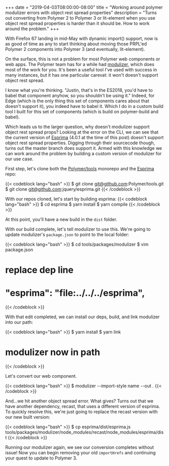 +++
date = "2019-04-03T08:00:00-08:00"
title = "Working around polymer modulizer errors with object rest spread properties"
description = "Turns out converting from Polymer 2 to Polymer 3 or lit-element when you use object rest spread properties is harder than it should be. How to work around the problem."
+++

With Firefox 67 landing in mid-May with dynamic import() support, now is as good of time as any to start thinking about moving those PRPL'ed Polymer 2 components into Polymer 3 (and eventually, lit-element).

On the surface, this is not a problem for most Polymer web components or web apps. The Polymer team has for a while had [modulizer](https://github.com/Polymer/tools/tree/master/packages/modulizer), which does most of the work for you. It's been a useful tool I've used with success in many instances, but it has one particular carevat: it won't doesn't support object rest spread.

I know what you're thinking. "Justin, that's in the ES2018, you'd have to babel that component anyhow, so you shouldn't be using it." Indeed, for Edge (which is the only thing this set of components cares about that doesn't support it), you indeed have to babel it. Which I do in a custom build tool I built for this set of components (which is build on polymer-build and babel).

Which leads us to the larger question, why doesn't modulizer support object rest spread props? Looking at the error on the CLI, we can see that the current version of [Esprima](https://github.com/jquery/esprima) (4.0.1 at the time of this post) doesn't support object rest spread properties. Digging through their sourcecode though, turns out the master branch does support it. Armed with this knowledge we can work around the problem by building a custom version of modulizer for our use case.

First step, let's clone both the [Polymer/tools](https://github.com/Polymer/tools) monorepo and the [Esprima](https://github.com/jquery/esprima) repo:

{{< codeblock lang="bash" >}}
$ git clone git@github.com:Polymer/tools.git
$ git clone git@github.com:jquery/esprima.git
{{< /codeblock >}}

With our repos cloned, let's start by building esprima:
{{< codeblock lang="bash" >}}
$ cd esprima
$ yarn install
$ yarn compile
{{< /codeblock >}}

At this point, you'll have a new build in the `dist` folder.

With our build complete, let's tell modulizer to use this. We're going to update modulizer's `package.json` to point to the local folder:

{{< codeblock lang="bash" >}}
$ cd tools/packages/modulizer
$ vim package.json
# replace dep line
# "esprima": "file:../../../esprima",
{{< /codeblock >}}

With that edit completed, we can install our deps, build, and link modulizer into our path:

{{< codeblock lang="bash" >}}
$ yarn install
$ yarn link
# modulizer now in path
{{< /codeblock >}}

Let's convert our web component.

{{< codeblock lang="bash" >}}
$ modulizer --import-style name --out .
{{< /codeblock >}}

And...we hit another object spread error. What gives? Turns out that we have another dependency, recast, that uses a different version of esprima. To quickly resolve this, we're just going to replace the recast version with our new built version:

{{< codeblock lang="bash" >}}
$ cp esprima/dist/esprima.js tools/packages/modulizer/node_modules/recast/node_modules/esprima/dist
{{< /codeblock >}}

Running our modulizer again, we see our conversion completes without issue! Now you can begin removing your old `importHrefs` and continuing your quest to update to Polymer 3.